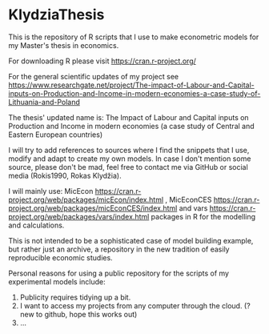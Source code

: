 # KlydziaThesis
This is the repository of R scripts that I use to make econometric models for my Master's thesis in economics. 

For downloading R please visit https://cran.r-project.org/

For the general scientific updates of my project see https://www.researchgate.net/project/The-impact-of-Labour-and-Capital-inputs-on-Production-and-Income-in-modern-economies-a-case-study-of-Lithuania-and-Poland

The thesis' updated name is: 
The Impact of Labour and Capital inputs on Production and Income in modern economies (a case study of Central and Eastern European countries)

I will try to add references to sources where I find the snippets that I use, modify and adapt to create my own models. 
In case I don't mention some source, please don't be mad, feel free to contact me via GitHub or social media (Rokis1990, Rokas Klydžia).

I will mainly use: 
MicEcon https://cran.r-project.org/web/packages/micEcon/index.html , 
MicEconCES https://cran.r-project.org/web/packages/micEconCES/index.html
and vars https://cran.r-project.org/web/packages/vars/index.html
packages in R for the modelling and calculations.

This is not intended to be a sophisticated case of model building example, but rather just an archive, a repository in the new tradition of easily reproducible economic studies.

Personal reasons for using a public repository for the scripts of my experimental models include:
1) Publicity requires tidying up a bit.
2) I want to access my projects from any computer through the cloud. (?new to github, hope this works out)
3) ...
